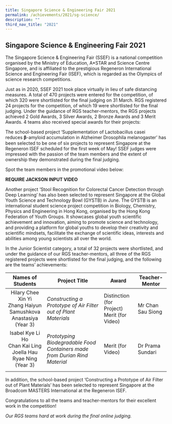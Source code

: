 ```yaml
---
title: Singapore Science & Engineering Fair 2021
permalink: /achievements/2021/sg-science/
description: ""
third_nav_title: "2021"
---
```

## Singapore Science & Engineering Fair 2021

The Singapore Science & Engineering Fair (SSEF) is a national competition organised by the Ministry of Education, A\*STAR and Science Centre Singapore, and is affiliated to the prestigious Regeneron International Science and Engineering Fair (ISEF), which is regarded as the Olympics of science research competitions.  
  
Just as in 2020, SSEF 2021 took place virtually in lieu of safe distancing measures. A total of 470 projects were entered for the competition, of which 320 were shortlisted for the final judging on 31 March. RGS registered 24 projects for the competition, of which 19 were shortlisted for the final judging. Under the guidance of RGS teacher-mentors, the RGS projects achieved 2 Gold Awards, 3 Silver Awards, 2 Bronze Awards and 3 Merit Awards. 4 teams also received special awards for their projects:

The school-based project ‘Supplementation of Lactobacillus casei reduces 𝛃-amyloid accumulation in Alzheimer Drosophila melanogaster’ has been selected to be one of six projects to represent Singapore at the Regeneron ISEF scheduled for the first week of May! SSEF judges were impressed with the passion of the team members and the extent of ownership they demonstrated during the final judging.  
  
Spot the team members in the promotional video below:

**REQUIRE JACKSON INPUT VIDEO**

Another project ’Stool Recognition for Colorectal Cancer Detection through Deep Learning’ has also been selected to represent Singapore at the Global Youth Science and Technology Bowl (GYSTB) in June. The GYSTB is an international student science project competition in Biology, Chemistry, Physics and Engineering in Hong Kong, organised by the Hong Kong Federation of Youth Groups. It showcases global youth scientific achievement and innovation, aiming to promote science and technology, and providing a platform for global youths to develop their creativity and scientific mindsets, facilitate the exchange of scientific ideas, interests and abilities among young scientists all over the world.  
  
In the Junior Scientist category, a total of 32 projects were shortlisted, and under the guidance of our RGS teacher-mentors, all three of the RGS registered projects were shortlisted for the final judging, and the following are the teams’ achievements:

| Names of Students  | Project Title  | Award  | Teacher-Mentor  |
|:-:|---|---|---|
| Hilary Chee Xin Yi  <br>Zhang Haiyun  <br>Samushkova Anastasiya  <br>(Year 3)  |  _Constructing a Prototype of Air Filter out of Plant Materials_ | Distinction (for Project)  <br>Merit (for Video)  |  Mr Chan Sau Siong |
| Isabel Kye Li Ho  <br>Chan Kai Ling  <br>Joella Hau Ryae Ning  <br>(Year 3)  | _Prototyping Biodegradable Food Containers made from Durian Rind Material_  | Merit (for Video)  | Dr Prama Sundari  |
|   |   |   |   |

In addition, the school-based project ‘Constructing a Prototype of Air Filter out of Plant Materials’ has been selected to represent Singapore at the Broadcom MASTERS International at the Regeneron ISEF.  
  
Congratulations to all the teams and teacher-mentors for their excellent work in the competition!  
  
_Our RGS teams hard at work during the final online judging._

